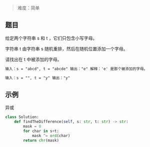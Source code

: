 > 难度：简单

## 题目

给定两个字符串 s 和 t ，它们只包含小写字母。

字符串 t 由字符串 s 随机重排，然后在随机位置添加一个字母。

请找出在 t 中被添加的字母。

```html
输入：s = "abcd", t = "abcde" 输出："e" 解释：'e' 是那个被添加的字母。
```

```html
输入：s = "", t = "y" 输出："y"
```

## 示例

异或

```python
class Solution:
    def findTheDifference(self, s: str, t: str) -> str:
        mask = 0
        for char in s+t:
            mask ^= ord(char)
        return chr(mask)
```
